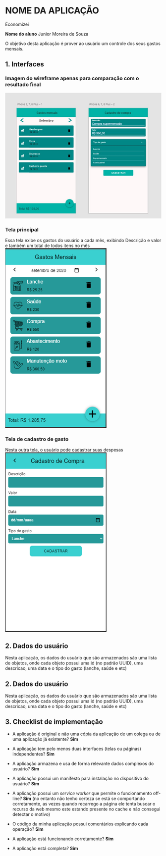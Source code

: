 # NOME DA APLICAÇÃO
Economizei

**Nome do aluno**
Junior Moreira de Souza

O objetivo desta aplicação é prover ao usuário um controle dos seus gastos mensais.

## 1. Interfaces

### Imagem do wireframe apenas para comparação com o resultado final
![Wireframe](https://github.com/jhunior244/economizei-pwa/blob/master/assets/wireframe.jpg?raw=true)

### Tela principal
Essa tela exibe os gastos do usuário a cada mês, exibindo Descrição e valor e também um total de todos itens no mês
![Tela Principal](https://github.com/jhunior244/economizei-pwa/blob/master/assets/tela1.PNG?raw=true)

### Tela de cadastro de gasto
Nesta outra tela, o usuário pode cadastrar suas despesas
![Tela de cadastro](https://github.com/jhunior244/economizei-pwa/blob/master/assets/tela2.PNG?raw=true)

## 2. Dados do usuário
Nesta aplicação, os dados do usuário que são armazenados são uma lista de objetos, 
onde cada objeto possui uma id (no padrão UUID), uma descricao, uma data e o tipo do gasto (lanche, saúde e etc)

## 2. Dados do usuário
Nesta aplicação, os dados do usuário que são armazenados são uma lista de objetos, 
onde cada objeto possui uma id (no padrão UUID), uma descricao, uma data e o tipo do gasto (lanche, saúde e etc)

## 3. Checklist de implementação

- A aplicação é original e não uma cópia da aplicação de um colega ou de uma aplicação já existente? 
**Sim**

- A aplicação tem pelo menos duas interfaces (telas ou páginas) independentes? 
**Sim**

- A aplicação armazena e usa de forma relevante dados complexos do usuário? 
**Sim**

- A aplicação possui um manifesto para instalação no dispositivo do usuário? 
**Sim**

- A aplicação possui um _service worker_ que permite o funcionamento off-line? 
**Sim** (no entanto não tenho certeza se está se comportando corretamente, as vezes quando recarrego a 
página ele tenta buscar o recurso da web mesmo este estando presente no cache e não consegui detectar o motivo)

- O código da minha aplicação possui comentários explicando cada operação? 
**Sim**

- A aplicação está funcionando corretamente? 
**Sim**

- A aplicação está completa? 
**Sim**